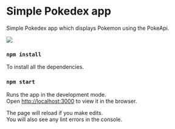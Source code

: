 # Simple Pokedex app

Simple Pokedex app which displays Pokemon using the PokeApi.

![](demopoke.gif)

### `npm install`

To install all the dependencies.

### `npm start`

Runs the app in the development mode.\
Open [http://localhost:3000](http://localhost:3000) to view it in the browser.

The page will reload if you make edits.\
You will also see any lint errors in the console.
